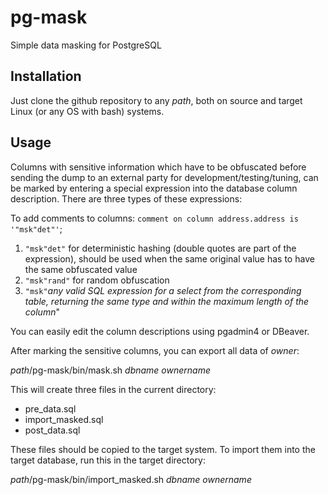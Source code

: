 # pg-mask
Simple data masking for PostgreSQL
## Installation
Just clone the github repository to any *path*, both on source and target Linux (or any OS with bash) systems.

## Usage
Columns with sensitive information which have to be obfuscated before sending the dump to an external party for development/testing/tuning, can be marked by entering a special expression into the database column description. There are three types of these expressions:

To add comments to columns: ``comment on column address.address is '"msk"det"'``;

1. ``"msk"det"`` for deterministic hashing (double quotes are part of the expression), should be used when the same original value has to have the same obfuscated value
2. ``"msk"rand"`` for random obfuscation
3. ``"msk"``*any valid SQL expression for a select from the corresponding table, returning the same type and within the maximum length of the column*"

You can easily edit the column descriptions using pgadmin4 or DBeaver.

After marking the sensitive columns, you can export all data of *owner*:

*path*/pg-mask/bin/mask.sh *dbname* *ownername*

This will create three files in the current directory:
- pre_data.sql
- import_masked.sql
- post_data.sql

These files should be copied to the target system. To import them into the target database, run this in the target directory:

*path*/pg-mask/bin/import_masked.sh *dbname* *ownername*
